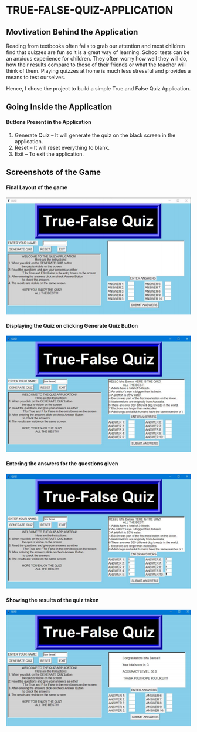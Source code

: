 # TRUE-FALSE-QUIZ-APPLICATION
## Movtivation Behind the Application
Reading from textbooks often fails to grab our attention and most children find that quizzes are fun so it is a great way of learning. School tests can be an anxious experience for children. They often worry how well they will do, how their results compare to those of their friends or what the teacher will think of them. Playing quizzes at home is much less stressful and provides a means to test ourselves. 

Hence, I chose the project to build a simple True and False Quiz Application. 

## Going Inside the Application
#### Buttons Present in the Application
1. Generate Quiz – It will generate the quiz on the black screen in the
application.
2. Reset – It will reset everything to blank.
3. Exit – To exit the application. 

## Screenshots of the Game

#### Final Layout of the game
<img src="Images/Image1.png">

#### Displaying the Quiz on clicking Generate Quiz Button
<img src="Images/Image2.png">

#### Entering the answers for the questions given
<img src="Images/Image3.png">

#### Showing the results of the quiz taken
<img src="Images/Image4.png">